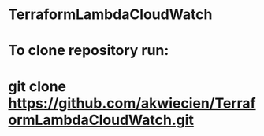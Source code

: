 # TerraformLambdaCloudWatch

# To clone repository run:

#       git clone https://github.com/akwiecien/TerraformLambdaCloudWatch.git
